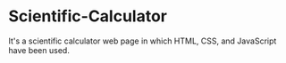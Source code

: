 # Scientific-Calculator
It's a scientific calculator web page in which HTML, CSS, and JavaScript have been used.
